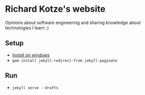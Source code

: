 # Richard Kotze's website

Opinions about software engineering and sharing knowledge about technologies I learn ;)

## Setup

- [Install on windows](https://jekyllrb.com/docs/installation/windows/) 
- `gem install jekyll-redirect-from jekyll-paginate`

## Run
- `jekyll serve --drafts`
